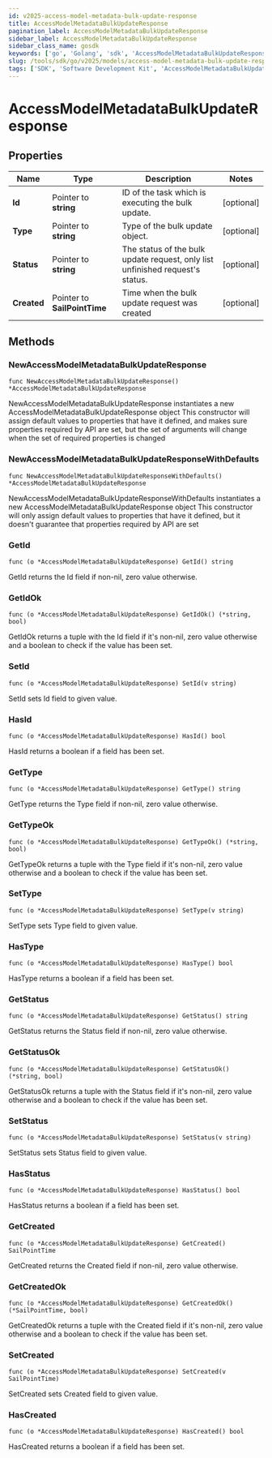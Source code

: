 ```yaml
---
id: v2025-access-model-metadata-bulk-update-response
title: AccessModelMetadataBulkUpdateResponse
pagination_label: AccessModelMetadataBulkUpdateResponse
sidebar_label: AccessModelMetadataBulkUpdateResponse
sidebar_class_name: gosdk
keywords: ['go', 'Golang', 'sdk', 'AccessModelMetadataBulkUpdateResponse', 'V2025AccessModelMetadataBulkUpdateResponse'] 
slug: /tools/sdk/go/v2025/models/access-model-metadata-bulk-update-response
tags: ['SDK', 'Software Development Kit', 'AccessModelMetadataBulkUpdateResponse', 'V2025AccessModelMetadataBulkUpdateResponse']
---
```


# AccessModelMetadataBulkUpdateResponse

## Properties

Name | Type | Description | Notes
------------ | ------------- | ------------- | -------------
**Id** | Pointer to **string** | ID of the task which is executing the bulk update. | [optional] 
**Type** | Pointer to **string** | Type of the bulk update object. | [optional] 
**Status** | Pointer to **string** | The status of the bulk update request, only list unfinished request's status. | [optional] 
**Created** | Pointer to **SailPointTime** | Time when the bulk update request was created | [optional] 

## Methods

### NewAccessModelMetadataBulkUpdateResponse

`func NewAccessModelMetadataBulkUpdateResponse() *AccessModelMetadataBulkUpdateResponse`

NewAccessModelMetadataBulkUpdateResponse instantiates a new AccessModelMetadataBulkUpdateResponse object
This constructor will assign default values to properties that have it defined,
and makes sure properties required by API are set, but the set of arguments
will change when the set of required properties is changed

### NewAccessModelMetadataBulkUpdateResponseWithDefaults

`func NewAccessModelMetadataBulkUpdateResponseWithDefaults() *AccessModelMetadataBulkUpdateResponse`

NewAccessModelMetadataBulkUpdateResponseWithDefaults instantiates a new AccessModelMetadataBulkUpdateResponse object
This constructor will only assign default values to properties that have it defined,
but it doesn't guarantee that properties required by API are set

### GetId

`func (o *AccessModelMetadataBulkUpdateResponse) GetId() string`

GetId returns the Id field if non-nil, zero value otherwise.

### GetIdOk

`func (o *AccessModelMetadataBulkUpdateResponse) GetIdOk() (*string, bool)`

GetIdOk returns a tuple with the Id field if it's non-nil, zero value otherwise
and a boolean to check if the value has been set.

### SetId

`func (o *AccessModelMetadataBulkUpdateResponse) SetId(v string)`

SetId sets Id field to given value.

### HasId

`func (o *AccessModelMetadataBulkUpdateResponse) HasId() bool`

HasId returns a boolean if a field has been set.

### GetType

`func (o *AccessModelMetadataBulkUpdateResponse) GetType() string`

GetType returns the Type field if non-nil, zero value otherwise.

### GetTypeOk

`func (o *AccessModelMetadataBulkUpdateResponse) GetTypeOk() (*string, bool)`

GetTypeOk returns a tuple with the Type field if it's non-nil, zero value otherwise
and a boolean to check if the value has been set.

### SetType

`func (o *AccessModelMetadataBulkUpdateResponse) SetType(v string)`

SetType sets Type field to given value.

### HasType

`func (o *AccessModelMetadataBulkUpdateResponse) HasType() bool`

HasType returns a boolean if a field has been set.

### GetStatus

`func (o *AccessModelMetadataBulkUpdateResponse) GetStatus() string`

GetStatus returns the Status field if non-nil, zero value otherwise.

### GetStatusOk

`func (o *AccessModelMetadataBulkUpdateResponse) GetStatusOk() (*string, bool)`

GetStatusOk returns a tuple with the Status field if it's non-nil, zero value otherwise
and a boolean to check if the value has been set.

### SetStatus

`func (o *AccessModelMetadataBulkUpdateResponse) SetStatus(v string)`

SetStatus sets Status field to given value.

### HasStatus

`func (o *AccessModelMetadataBulkUpdateResponse) HasStatus() bool`

HasStatus returns a boolean if a field has been set.

### GetCreated

`func (o *AccessModelMetadataBulkUpdateResponse) GetCreated() SailPointTime`

GetCreated returns the Created field if non-nil, zero value otherwise.

### GetCreatedOk

`func (o *AccessModelMetadataBulkUpdateResponse) GetCreatedOk() (*SailPointTime, bool)`

GetCreatedOk returns a tuple with the Created field if it's non-nil, zero value otherwise
and a boolean to check if the value has been set.

### SetCreated

`func (o *AccessModelMetadataBulkUpdateResponse) SetCreated(v SailPointTime)`

SetCreated sets Created field to given value.

### HasCreated

`func (o *AccessModelMetadataBulkUpdateResponse) HasCreated() bool`

HasCreated returns a boolean if a field has been set.


